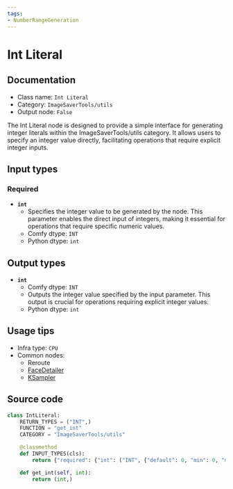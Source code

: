 ```yaml
---
tags:
- NumberRangeGeneration
---
```


# Int Literal
## Documentation
- Class name: `Int Literal`
- Category: `ImageSaverTools/utils`
- Output node: `False`

The Int Literal node is designed to provide a simple interface for generating integer literals within the ImageSaverTools/utils category. It allows users to specify an integer value directly, facilitating operations that require explicit integer inputs.
## Input types
### Required
- **`int`**
    - Specifies the integer value to be generated by the node. This parameter enables the direct input of integers, making it essential for operations that require specific numeric values.
    - Comfy dtype: `INT`
    - Python dtype: `int`
## Output types
- **`int`**
    - Comfy dtype: `INT`
    - Outputs the integer value specified by the input parameter. This output is crucial for operations requiring explicit integer values.
    - Python dtype: `int`
## Usage tips
- Infra type: `CPU`
- Common nodes:
    - Reroute
    - [FaceDetailer](../../ComfyUI-Impact-Pack/Nodes/FaceDetailer.md)
    - [KSampler](../../Comfy/Nodes/KSampler.md)



## Source code
```python
class IntLiteral:
    RETURN_TYPES = ("INT",)
    FUNCTION = "get_int"
    CATEGORY = "ImageSaverTools/utils"

    @classmethod
    def INPUT_TYPES(cls):
        return {"required": {"int": ("INT", {"default": 0, "min": 0, "max": 1000000})}}

    def get_int(self, int):
        return (int,)

```
